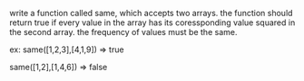 write a function called same, which accepts two arrays.
the function should return true if every value in the array has its coressponding value
squared in the second array. the frequency of values must be the same.

ex:
same([1,2,3],[4,1,9])
=> true

same([1,2],[1,4,6])
=> false